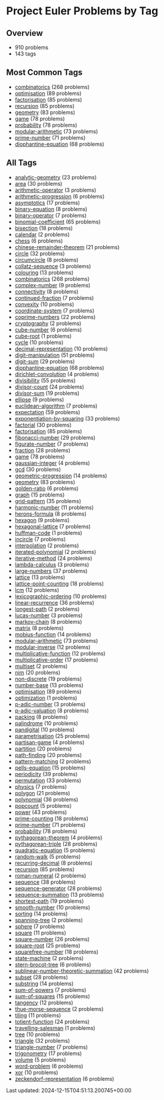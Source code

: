 # Project Euler Problems by Tag

## Overview

- 910 problems
- 143 tags

## Most Common Tags

- [combinatorics](tags/combinatorics.md) (268 problems)
- [optimisation](tags/optimisation.md) (89 problems)
- [factorisation](tags/factorisation.md) (85 problems)
- [recursion](tags/recursion.md) (85 problems)
- [geometry](tags/geometry.md) (83 problems)
- [game](tags/game.md) (78 problems)
- [probability](tags/probability.md) (78 problems)
- [modular-arithmetic](tags/modular-arithmetic.md) (73 problems)
- [prime-number](tags/prime-number.md) (71 problems)
- [diophantine-equation](tags/diophantine-equation.md) (68 problems)

## All Tags

- [analytic-geometry](tags/analytic-geometry.md) (23 problems)
- [area](tags/area.md) (30 problems)
- [arithmetic-operator](tags/arithmetic-operator.md) (3 problems)
- [arithmetic-progression](tags/arithmetic-progression.md) (6 problems)
- [asymptotics](tags/asymptotics.md) (17 problems)
- [binary-equation](tags/binary-equation.md) (8 problems)
- [binary-operator](tags/binary-operator.md) (7 problems)
- [binomial-coefficient](tags/binomial-coefficient.md) (65 problems)
- [bisection](tags/bisection.md) (18 problems)
- [calendar](tags/calendar.md) (2 problems)
- [chess](tags/chess.md) (6 problems)
- [chinese-remainder-theorem](tags/chinese-remainder-theorem.md) (21 problems)
- [circle](tags/circle.md) (32 problems)
- [circumcircle](tags/circumcircle.md) (8 problems)
- [collatz-sequence](tags/collatz-sequence.md) (3 problems)
- [colouring](tags/colouring.md) (13 problems)
- [combinatorics](tags/combinatorics.md) (268 problems)
- [complex-number](tags/complex-number.md) (9 problems)
- [connectivity](tags/connectivity.md) (8 problems)
- [continued-fraction](tags/continued-fraction.md) (7 problems)
- [convexity](tags/convexity.md) (10 problems)
- [coordinate-system](tags/coordinate-system.md) (7 problems)
- [coprime-numbers](tags/coprime-numbers.md) (22 problems)
- [cryptography](tags/cryptography.md) (2 problems)
- [cube-number](tags/cube-number.md) (6 problems)
- [cube-root](tags/cube-root.md) (1 problems)
- [cycle](tags/cycle.md) (10 problems)
- [decimal-representation](tags/decimal-representation.md) (10 problems)
- [digit-manipulation](tags/digit-manipulation.md) (51 problems)
- [digit-sum](tags/digit-sum.md) (29 problems)
- [diophantine-equation](tags/diophantine-equation.md) (68 problems)
- [dirichlet-convolution](tags/dirichlet-convolution.md) (4 problems)
- [divisibility](tags/divisibility.md) (55 problems)
- [divisor-count](tags/divisor-count.md) (24 problems)
- [divisor-sum](tags/divisor-sum.md) (19 problems)
- [ellipse](tags/ellipse.md) (9 problems)
- [euclidean-algorithm](tags/euclidean-algorithm.md) (7 problems)
- [expectation](tags/expectation.md) (59 problems)
- [exponentiation-by-squaring](tags/exponentiation-by-squaring.md) (33 problems)
- [factorial](tags/factorial.md) (30 problems)
- [factorisation](tags/factorisation.md) (85 problems)
- [fibonacci-number](tags/fibonacci-number.md) (29 problems)
- [figurate-number](tags/figurate-number.md) (7 problems)
- [fraction](tags/fraction.md) (28 problems)
- [game](tags/game.md) (78 problems)
- [gaussian-integer](tags/gaussian-integer.md) (4 problems)
- [gcd](tags/gcd.md) (30 problems)
- [geometric-progression](tags/geometric-progression.md) (14 problems)
- [geometry](tags/geometry.md) (83 problems)
- [golden-ratio](tags/golden-ratio.md) (6 problems)
- [graph](tags/graph.md) (15 problems)
- [grid-pattern](tags/grid-pattern.md) (35 problems)
- [harmonic-number](tags/harmonic-number.md) (11 problems)
- [herons-formula](tags/herons-formula.md) (8 problems)
- [hexagon](tags/hexagon.md) (9 problems)
- [hexagonal-lattice](tags/hexagonal-lattice.md) (7 problems)
- [huffman-code](tags/huffman-code.md) (1 problems)
- [incircle](tags/incircle.md) (7 problems)
- [interpolation](tags/interpolation.md) (2 problems)
- [iterated-polynomial](tags/iterated-polynomial.md) (2 problems)
- [iterative-method](tags/iterative-method.md) (24 problems)
- [lambda-calculus](tags/lambda-calculus.md) (3 problems)
- [large-numbers](tags/large-numbers.md) (37 problems)
- [lattice](tags/lattice.md) (13 problems)
- [lattice-point-counting](tags/lattice-point-counting.md) (18 problems)
- [lcm](tags/lcm.md) (12 problems)
- [lexicographic-ordering](tags/lexicographic-ordering.md) (10 problems)
- [linear-recurrence](tags/linear-recurrence.md) (36 problems)
- [longest-path](tags/longest-path.md) (2 problems)
- [lucas-number](tags/lucas-number.md) (3 problems)
- [markov-chain](tags/markov-chain.md) (8 problems)
- [matrix](tags/matrix.md) (8 problems)
- [mobius-function](tags/mobius-function.md) (14 problems)
- [modular-arithmetic](tags/modular-arithmetic.md) (73 problems)
- [modular-inverse](tags/modular-inverse.md) (12 problems)
- [multiplicative-function](tags/multiplicative-function.md) (12 problems)
- [multiplicative-order](tags/multiplicative-order.md) (17 problems)
- [multiset](tags/multiset.md) (2 problems)
- [nim](tags/nim.md) (20 problems)
- [non-discrete](tags/non-discrete.md) (19 problems)
- [number-base](tags/number-base.md) (13 problems)
- [optimisation](tags/optimisation.md) (89 problems)
- [optimization](tags/optimization.md) (1 problems)
- [p-adic-number](tags/p-adic-number.md) (3 problems)
- [p-adic-valuation](tags/p-adic-valuation.md) (8 problems)
- [packing](tags/packing.md) (8 problems)
- [palindrome](tags/palindrome.md) (10 problems)
- [pandigital](tags/pandigital.md) (10 problems)
- [parametrisation](tags/parametrisation.md) (25 problems)
- [partisan-game](tags/partisan-game.md) (4 problems)
- [partition](tags/partition.md) (20 problems)
- [path-finding](tags/path-finding.md) (20 problems)
- [pattern-matching](tags/pattern-matching.md) (2 problems)
- [pells-equation](tags/pells-equation.md) (15 problems)
- [periodicity](tags/periodicity.md) (39 problems)
- [permutation](tags/permutation.md) (33 problems)
- [physics](tags/physics.md) (7 problems)
- [polygon](tags/polygon.md) (21 problems)
- [polynomial](tags/polynomial.md) (36 problems)
- [popcount](tags/popcount.md) (5 problems)
- [power](tags/power.md) (43 problems)
- [prime-counting](tags/prime-counting.md) (18 problems)
- [prime-number](tags/prime-number.md) (71 problems)
- [probability](tags/probability.md) (78 problems)
- [pythagorean-theorem](tags/pythagorean-theorem.md) (4 problems)
- [pythagorean-triple](tags/pythagorean-triple.md) (28 problems)
- [quadratic-equation](tags/quadratic-equation.md) (5 problems)
- [random-walk](tags/random-walk.md) (5 problems)
- [recurring-decimal](tags/recurring-decimal.md) (8 problems)
- [recursion](tags/recursion.md) (85 problems)
- [roman-numeral](tags/roman-numeral.md) (2 problems)
- [sequence](tags/sequence.md) (38 problems)
- [sequence-generator](tags/sequence-generator.md) (28 problems)
- [sequence-summation](tags/sequence-summation.md) (13 problems)
- [shortest-path](tags/shortest-path.md) (19 problems)
- [smooth-number](tags/smooth-number.md) (10 problems)
- [sorting](tags/sorting.md) (14 problems)
- [spanning-tree](tags/spanning-tree.md) (2 problems)
- [sphere](tags/sphere.md) (7 problems)
- [square](tags/square.md) (11 problems)
- [square-number](tags/square-number.md) (26 problems)
- [square-root](tags/square-root.md) (25 problems)
- [squarefree-number](tags/squarefree-number.md) (18 problems)
- [state-machine](tags/state-machine.md) (2 problems)
- [stern-brocot-tree](tags/stern-brocot-tree.md) (6 problems)
- [sublinear-number-theoretic-summation](tags/sublinear-number-theoretic-summation.md) (42 problems)
- [subset](tags/subset.md) (28 problems)
- [substring](tags/substring.md) (14 problems)
- [sum-of-powers](tags/sum-of-powers.md) (7 problems)
- [sum-of-squares](tags/sum-of-squares.md) (15 problems)
- [tangency](tags/tangency.md) (12 problems)
- [thue-morse-sequence](tags/thue-morse-sequence.md) (2 problems)
- [tiling](tags/tiling.md) (11 problems)
- [totient-function](tags/totient-function.md) (24 problems)
- [travelling-salesman](tags/travelling-salesman.md) (1 problems)
- [tree](tags/tree.md) (10 problems)
- [triangle](tags/triangle.md) (32 problems)
- [triangle-number](tags/triangle-number.md) (7 problems)
- [trigonometry](tags/trigonometry.md) (17 problems)
- [volume](tags/volume.md) (5 problems)
- [word-problem](tags/word-problem.md) (6 problems)
- [xor](tags/xor.md) (10 problems)
- [zeckendorf-representation](tags/zeckendorf-representation.md) (6 problems)


Last updated: 2024-12-15T04:51:13.200745+00:00

